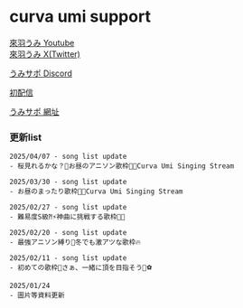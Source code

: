 # curva umi support  


[來羽うみ Youtube](https://www.youtube.com/@curvaumi)  
[來羽うみ X(Twitter)](https://x.com/curva_umi)  

[うみサポ Discord](https://t.co/oKazNascfC)  

[初配信](https://www.youtube.com/live/HRq1MVhPS5A?si=fg21_CmPBtaWUSAW)  

[うみサポ 網址](https://redfire29.github.io/curva-umi-support/)  

### 更新list  
```
2025/04/07 - song list update  
- 桜見れるかな？🌸お昼のアニソン歌枠🎤🐧Curva Umi Singing Stream

2025/03/30 - song list update  
- お昼のまったり歌枠🎤🐧Curva Umi Singing Stream

2025/02/27 - song list update  
- 難易度S級⁈⚡️神曲に挑戦する歌枠🎤🐧

2025/02/20 - song list update  
- 最強アニソン縛り🎤冬でも激アツな歌枠🔥

2025/02/11 - song list update  
- 初めての歌枠🎤さぁ、一緒に頂を目指そう🐧⚽️ 

2025/01/24
- 圖片等資料更新
```